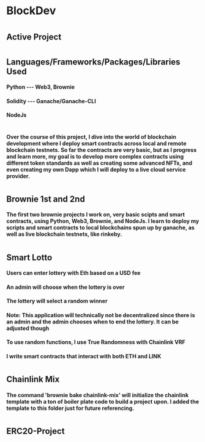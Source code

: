 # BlockDev
#
## Active Project
#
## Languages/Frameworks/Packages/Libraries Used
#### Python --- Web3, Brownie
#### Solidity --- Ganache/Ganache-CLI
#### NodeJs
#
#### Over the course of this project, I dive into the world of blockchain development where I deploy smart contracts across local and remote blockchain testnets. So far the contracts are very basic, but as I progress and learn more, my goal is to develop more complex contracts using different token standards as well as creating some advanced NFTs, and even creating my own Dapp which I will deploy to a live cloud service provider.
#
## Brownie 1st and 2nd
#### The first two brownie projects I work on, very basic scipts and smart contracts, using Python, Web3, Brownie, and NodeJs. I learn to deploy my scripts and smart contracts to local blockchains spun up by ganache, as well as live blockchain testnets, like rinkeby.
#
## Smart Lotto
#### Users can enter lottery with Eth based on a USD fee
#### An admin will choose when the lottery is over
#### The lottery will select a random winner
#### Note: This application will technically not be decentralized since there is an admin and the admin chooses when to end the lottery. It can be adjusted though
#### To use random functions, I use True Randomness with Chainlink VRF
#### I write smart contracts that interact with both ETH and LINK
#
## Chainlink Mix
#### The command 'brownie bake chainlink-mix' will initialize the chainlink template with a ton of boiler plate code to build a project upon. I added the template to this folder just for future referencing.
#
## ERC20-Project
#### 